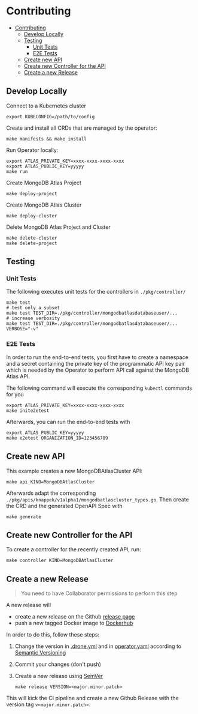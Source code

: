# Contributing

<!-- vim-markdown-toc GFM -->

* [Contributing](#contributing)
  * [Develop Locally](#develop-locally)
  * [Testing](#testing)
    * [Unit Tests](#unit-tests)
    * [E2E Tests](#e2e-tests)
  * [Create new API](#create-new-api)
  * [Create new Controller for the API](#create-new-controller-for-the-api)
  * [Create a new Release](#create-a-new-release)

<!-- vim-markdown-toc -->

## Develop Locally

Connect to a Kubernetes cluster

```shell
export KUBECONFIG=/path/to/config
```

Create and install all CRDs that are managed by the operator:

```shell
make manifests && make install
```

Run Operator locally:

```shell
export ATLAS_PRIVATE_KEY=xxxx-xxxx-xxxx-xxxx
export ATLAS_PUBLIC_KEY=yyyyy
make run
```

Create MongoDB Atlas Project

```shell
make deploy-project
```

Create MongoDB Atlas Cluster

```shell
make deploy-cluster
```

Delete MongoDB Atlas Project and Cluster

```shell
make delete-cluster
make delete-project
```

## Testing

### Unit Tests

The following executes unit tests for the controllers in `./pkg/controller/`

```shell
make test
# test only a subset
make test TEST_DIR=./pkg/controller/mongodbatlasdatabaseuser/...
# increase verbosity
make test TEST_DIR=./pkg/controller/mongodbatlasdatabaseuser/... VERBOSE="-v"
```

### E2E Tests

In order to run the end-to-end tests, you first have to create a namespace and a secret containing the private key of the programmatic API key pair which is needed by the Operator to perform API call against the MongoDB Atlas API.

The following command will execute the corresponding `kubectl` commands for you

```shell
export ATLAS_PRIVATE_KEY=xxxx-xxxx-xxxx-xxxx
make inite2etest
```

Afterwards, you can run the end-to-end tests with

```shell
export ATLAS_PUBLIC_KEY=yyyyy
make e2etest ORGANIZATION_ID=123456789
```

## Create new API

This example creates a new MongoDBAtlasCluster API:

```shell
make api KIND=MongoDBAtlasCluster
```

Afterwards adapt the corresponding `./pkg/apis/knappek/v1alpha1/mongodbatlascluster_types.go`.
Then create the CRD and the generated OpenAPI Spec with

```shell
make generate
```

## Create new Controller for the API

To create a controller for the recently created API, run:

```shell
make controller KIND=MongoDBAtlasCluster
```

## Create a new Release

> You need to have Collaborator permissions to perform this step

A new release will

* create a new release on the Github [release page](https://github.com/Knappek/mongodbatlas-operator/releases)
* push a new tagged Docker image to [Dockerhub](https://cloud.docker.com/repository/docker/knappek/mongodbatlas-operator/tags)

In order to do this, follow these steps:

1. Change the version in [.drone.yml](./.drone.yml) and in [operator.yaml](./deploy/operator.yaml) according to [Semantic Versioning](http://semver.org/)
2. Commit your changes (don't push)
3. Create a new release using [SemVer](http://semver.org/)

    ```shell
    make release VERSION=<major.minor.patch>
    ```

This will kick the CI pipeline and create a new Github Release with the version tag `v<major.minor.patch>`.
